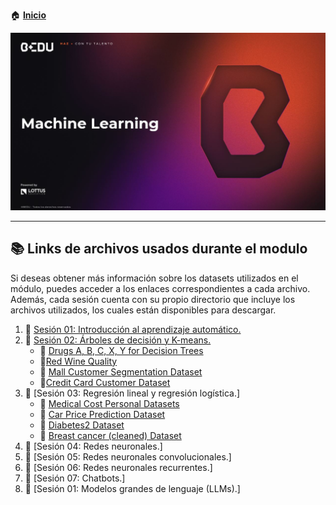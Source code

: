 🏠 [**Inicio**](../Readme.md)

<div align="center">
    <img src="../BEDU.JPG">
</div>

---


## 📚 Links de archivos usados durante el modulo

Si deseas obtener más información sobre los datasets utilizados en el módulo, puedes acceder a los enlaces correspondientes a cada archivo. Además, cada sesión cuenta con su propio directorio que incluye los archivos utilizados, los cuales están disponibles para descargar.

1. 📁 [Sesión 01: Introducción al aprendizaje automático.](../Sesión-01/)
2. 📁 [Sesión 02: Árboles de decisión y K-means.](../Sesión-02/)
   - 🔗 [Drugs A, B, C, X, Y for Decision Trees](https://www.kaggle.com/datasets/pablomgomez21/drugs-a-b-c-x-y-for-decision-trees)
   - 🔗[Red Wine Quality](https://www.kaggle.com/datasets/uciml/red-wine-quality-cortez-et-al-2009)
   - 🔗 [Mall Customer Segmentation Dataset](https://www.kaggle.com/datasets/vjchoudhary7/customer-segmentation-tutorial-in-python)
   - 🔗[Credit Card Customer Dataset](https://www.kaggle.com/datasets/aryashah2k/credit-card-customer-data)
3. 📁 [Sesión 03: Regresión lineal y regresión logística.]
   - 🔗 [Medical Cost Personal Datasets](https://www.kaggle.com/datasets/mirichoi0218/insurance)
   - 🔗 [Car Price Prediction Dataset](https://www.kaggle.com/datasets/hellbuoy/car-price-prediction?resource=download)
   - 🔗 [Diabetes2 Dataset](https://www.kaggle.com/datasets/cjboat/diabetes2)
   - 🔗 [Breast cancer (cleaned) Dataset](https://www.kaggle.com/datasets/marshuu/breast-cancer)
4. 📁 [Sesión 04: Redes neuronales.]
5. 📁 [Sesión 05: Redes neuronales convolucionales.]
6. 📁 [Sesión 06: Redes neuronales recurrentes.]
7. 📁 [Sesión 07: Chatbots.]
8. 📁 [Sesión 01: Modelos grandes de lenguaje (LLMs).]
